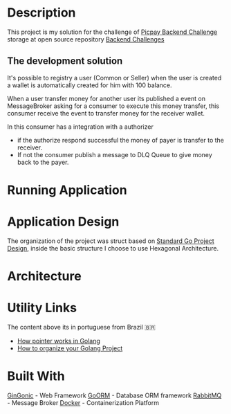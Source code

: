 # Description

This project is my solution for the challenge of [Picpay Backend Challenge]() storage at open source repository [Backend Challenges]()

## The development solution

It's possible to registry a user (Common or Seller) when the user is created a wallet is automatically created for him with 100 balance.

When a user transfer money for another user its published a event on MessageBroker asking for a consumer to execute this money transfer, this consumer receive the event to transfer money for the receiver wallet.

In this consumer has a integration with a authorizer

- if the authorize respond successful the money of payer is transfer to the receiver.
- If not the consumer publish a message to DLQ Queue to give money back to the payer.

# Running Application


# Application Design

The organization of the project was struct based on [Standard Go Project Design](https://github.com/golang-standards/project-layout), inside the basic structure I choose to use Hexagonal Architecture.

# Architecture


# Utility Links

The content above its in portuguese from Brazil 🇧🇷

- [How pointer works in Golang]()
- [How to organize your Golang Project](https://www.youtube.com/watch?v=OFud4iPuAH8) 


# Built With

[GinGonic](https://gin-gonic.com/) - Web Framework
[GoORM](https://gorm.io/index.html) - Database ORM framework
[RabbitMQ]() - Message Broker
[Docker](https://www.docker.com/) - Containerization Platform